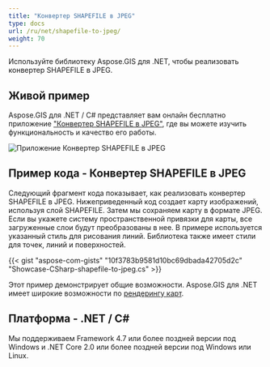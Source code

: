```yaml
---
title: "Конвертер SHAPEFILE в JPEG"
type: docs
url: /ru/net/shapefile-to-jpeg/
weight: 70
---
```


Используйте библиотеку Aspose.GIS для .NET, чтобы реализовать конвертер SHAPEFILE в JPEG.

## **Живой пример**

Aspose.GIS для .NET / C# представляет вам онлайн бесплатно приложение ["Конвертер SHAPEFILE в JPEG"](https://products.aspose.app/gis/viewer/shapefile-to-jpeg), где вы можете изучить функциональность и качество его работы.

![Приложение Конвертер SHAPEFILE в JPEG](viewer.png)

## **Пример кода - Конвертер SHAPEFILE в JPEG**

Следующий фрагмент кода показывает, как реализовать конвертер SHAPEFILE в JPEG. Нижеприведенный код создает карту изображений, используя слой SHAPEFILE. Затем мы сохраняем карту в формате JPEG. Если вы укажете систему пространственной привязки для карты, все загруженные слои будут преобразованы в нее.
В примере используется указанный стиль для рисования линий. Библиотека также имеет стили для точек, линий и поверхностей.

{{< gist "aspose-com-gists" "10f3783b9581d10bc69dbada42705d2c" "Showcase-CSharp-shapefile-to-jpeg.cs" >}}

Этот пример демонстрирует общие возможности. Aspose.GIS для .NET имеет широкие возможности по [рендерингу карт](https://docs.aspose.com/gis/net/map-rendering/).

## **Платформа - .NET / C#**

Мы поддерживаем Framework 4.7 или более поздней версии под Windows и .NET Core 2.0 или более поздней версии под Windows или Linux.
